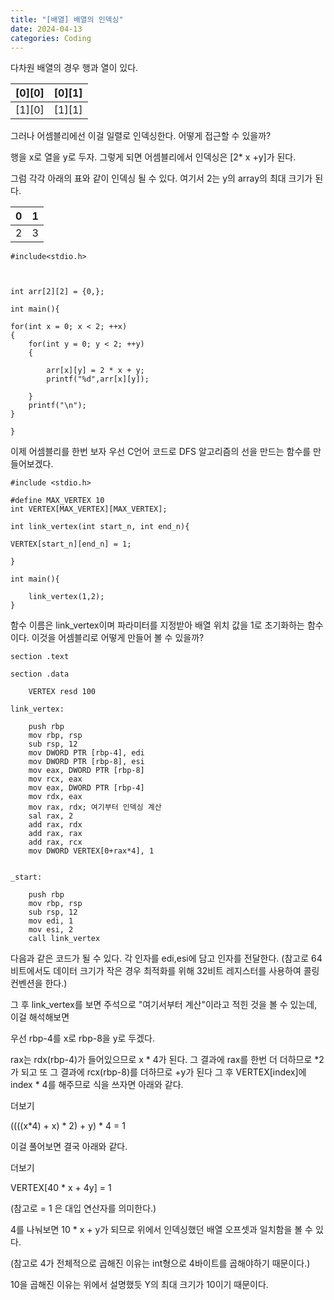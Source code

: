 ```yaml
---
title: "[배열] 배열의 인덱싱"
date: 2024-04-13
categories: Coding
---
```


다차원 배열의 경우 행과 열이 있다.

[0][0] | [0][1]  
---|---  
[1][0] | [1][1]  
  
그러나 어셈블리에선 이걸 일렬로 인덱싱한다. 어떻게 접근할 수 있을까?

행을 x로 열을 y로 두자. 그렇게 되면 어셈블리에서 인덱싱은 [2* x +y]가 된다.

그럼 각각 아래의 표와 같이 인덱싱 될 수 있다. 여기서 2는 y의 array의 최대 크기가 된다.

0 | 1  
---|---  
2 | 3  
      
    
    #include<stdio.h>
    
    
    
    int arr[2][2] = {0,};
    
    int main(){
    
    for(int x = 0; x < 2; ++x)
    {
    	for(int y = 0; y < 2; ++y)
        {
        
    		arr[x][y] = 2 * x + y; 
            printf("%d",arr[x][y]); 
    		
    	}
        printf("\n");	
    }
    
    }

이제 어셈블리를 한번 보자 우선 C언어 코드로 DFS 알고리즘의 선을 만드는 함수를 만들어보겠다.

    
    
    #include <stdio.h>
    
    #define MAX_VERTEX 10
    int VERTEX[MAX_VERTEX][MAX_VERTEX];
    
    int link_vertex(int start_n, int end_n){
    
    VERTEX[start_n][end_n] = 1; 
    
    }
    
    int main(){
    
    	link_vertex(1,2);
    }

함수 이름은 link_vertex이며 파라미터를 지정받아 배열 위치 값을 1로 초기화하는 함수이다. 이것을 어셈블리로 어떻게 만들어 볼 수
있을까?

    
    
    section .text
    
    section .data
    
    	VERTEX resd 100 
    
    link_vertex:
    
    	push rbp
        mov rbp, rsp
        sub rsp, 12 
        mov DWORD PTR [rbp-4], edi
        mov DWORD PTR [rbp-8], esi
        mov eax, DWORD PTR [rbp-8]
        mov rcx, eax
        mov eax, DWORD PTR [rbp-4] 
        mov rdx, eax
        mov rax, rdx; 여기부터 인덱싱 계산
        sal rax, 2 
        add rax, rdx
        add rax, rax
        add rax, rcx
        mov DWORD VERTEX[0+rax*4], 1
        
    
    _start:
    
    	push rbp
        mov rbp, rsp 
        sub rsp, 12
        mov edi, 1
        mov esi, 2 
        call link_vertex

다음과 같은 코드가 될 수 있다. 각 인자를 edi,esi에 담고 인자를 전달한다. (참고로 64비트에서도 데이터 크기가 작은 경우 최적화를
위해 32비트 레지스터를 사용하여 콜링 컨벤션을 한다.)

그 후 link_vertex를 보면 주석으로 "여기서부터 계산"이라고 적힌 것을 볼 수 있는데, 이걸 해석해보면

우선 rbp-4를 x로 rbp-8을 y로 두겠다.

rax는 rdx(rbp-4)가 들어있으므로 x * 4가 된다. 그 결과에 rax를 한번 더 더하므로 *2가 되고 또 그 결과에
rcx(rbp-8)를 더하므로 +y가 된다 그 후 VERTEX[index]에 index * 4를 해주므로 식을 쓰자면 아래와 같다.

더보기

((((x*4) + x) * 2) + y) * 4 = 1

이걸 풀어보면 결국 아래와 같다.

더보기

VERTEX[40 * x + 4y] = 1

(참고로 = 1 은 대입 연산자를 의미한다.)

4를 나눠보면 10 * x + y가 되므로 위에서 인덱싱했던 배열 오프셋과 일치함을 볼 수 있다.

(참고로 4가 전체적으로 곱해진 이유는 int형으로 4바이트를 곱해야하기 때문이다.)

10을 곱해진 이유는 위에서 설명했듯 Y의 최대 크기가 10이기 때문이다.

